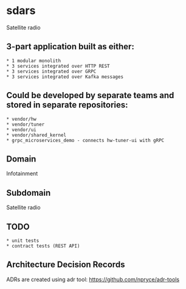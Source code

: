 # sdars
Satellite radio

## 3-part application built as either:
    * 1 modular monolith
    * 3 services integrated over HTTP REST
    * 3 services integrated over GRPC
    * 3 services integrated over Kafka messages

## Could be developed by separate teams and stored in separate repositories:
    * vendor/hw
    * vendor/tuner
    * vendor/ui
    * vendor/shared_kernel
    * grpc_microservices_demo - connects hw-tuner-ui with gRPC

## Domain
Infotainment

## Subdomain
Satellite radio

## TODO
    * unit tests
    * contract tests (REST API)

## Architecture Decision Records
ADRs are created using adr tool: https://github.com/npryce/adr-tools